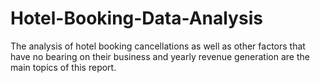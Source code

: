 # Hotel-Booking-Data-Analysis
The analysis of hotel booking cancellations as well as other factors that have no bearing on their business and yearly revenue generation are the main topics of this report.
